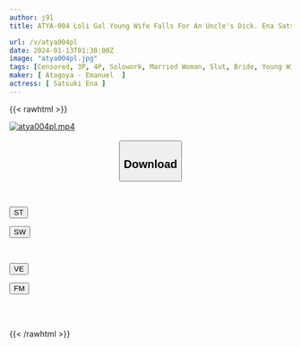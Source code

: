 ```yaml
---
author: j91
title: ATYA-004 Loli Gal Young Wife Falls For An Uncle's Dick. Ena Satsuki Develops A Naughty Body With A Middle-aged Technique And Orgasms With Other People's Dicks With High-spirited Sex

url: /v/atya004pl
date: 2024-01-13T01:30:00Z
image: "atya004pl.jpg"
tags: [Censored, 3P, 4P, Solowork, Married Woman, Slut, Bride, Young Wife, Submissive Men	]
maker: [ Atagoya - Emanuel  ]
actress: [ Satsuki Ena ]
---
```



{{< rawhtml >}}

<div class="video" data-videoid="mrMDZljQPDS6ve">
    <a href="javascript:;">
        <img src="/v/atya004pl/atya004pl.jpg" width="WIDTH" height="HEIGHT" alt="atya004pl.mp4" loading="lazy">
    </a>
</div>

<script type="text/javascript" src="https://j91.asia/asset/on-demand-st.js"></script>

<br>
  <link rel="stylesheet" href="https://j91.asia/asset/bs5.css">
  
  <center>
  <button class="btn btn-primary" type="button" data-bs-toggle="collapse" data-bs-target=".multi-collapse" aria-expanded="false" aria-controls="multiCollapseExample1 multiCollapseExample2"><h2>Download</h2></button></center>
</p>
<div class="row">
  <div class="col">
    <div class="collapse multi-collapse" id="multiCollapseExample1">
      <div class="card card-body">
	      	      <br>
<div class="buttons">  
<p><a href="https://streamtape.to/v/mrMDZljQPDS6ve" target="_blank"><button class="btn-hover color-3"><i class="fa fa-download"></i> ST</button></a></p>
<p><a href="https://flaswish.com/80nixlsgph6x" target="_blank"><button class="btn-hover color-2"><i class="fa fa-download"></i> SW</button></a></p></div>
    </div>
  </div>
</div>
  <div class="col">
    <div class="collapse multi-collapse" id="multiCollapseExample2">
      <div class="card card-body">
	      <br>
<div class="buttons">
<p><a href="javascript:;" target="_blank"><button class="btn-hover color-9"><i class="fa fa-download"></i> VE</button></a></p>
<p><a href="javascript:;" target="_blank"><button class="btn-hover color-8"><i class="fa fa-download"></i> FM</button></a></p></div>
<br><br>
      </div>
    </div>
  </div>
</div>

{{< /rawhtml >}}